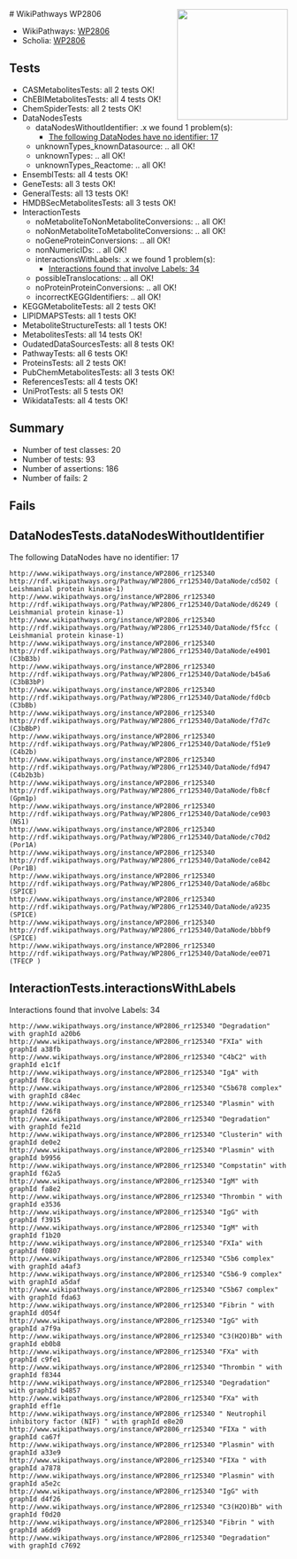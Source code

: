<img style="float: right; width: 200px" src="https://upload.wikimedia.org/wikipedia/commons/thumb/8/83/Wplogo_with_text_500.png/640px-Wplogo_with_text_500.png" />
# WikiPathways WP2806

* WikiPathways: [WP2806](https://wikipathways.org/pathways/WP2806)
* Scholia: [WP2806](https://scholia.toolforge.org/wikipathways/WP2806)
## Tests
* CASMetabolitesTests: all 2 tests OK!
* ChEBIMetabolitesTests: all 4 tests OK!
* ChemSpiderTests: all 2 tests OK!
* DataNodesTests
    * dataNodesWithoutIdentifier: .x we found 1 problem(s):
        * [The following DataNodes have no identifier: 17](#8792c497)
    * unknownTypes_knownDatasource: .. all OK!
    * unknownTypes: .. all OK!
    * unknownTypes_Reactome: .. all OK!
* EnsemblTests: all 4 tests OK!
* GeneTests: all 3 tests OK!
* GeneralTests: all 13 tests OK!
* HMDBSecMetabolitesTests: all 3 tests OK!
* InteractionTests
    * noMetaboliteToNonMetaboliteConversions: .. all OK!
    * noNonMetaboliteToMetaboliteConversions: .. all OK!
    * noGeneProteinConversions: .. all OK!
    * nonNumericIDs: .. all OK!
    * interactionsWithLabels: .x we found 1 problem(s):
        * [Interactions found that involve Labels: 34](#fe97a8fa)
    * possibleTranslocations: .. all OK!
    * noProteinProteinConversions: .. all OK!
    * incorrectKEGGIdentifiers: .. all OK!
* KEGGMetaboliteTests: all 2 tests OK!
* LIPIDMAPSTests: all 1 tests OK!
* MetaboliteStructureTests: all 1 tests OK!
* MetabolitesTests: all 14 tests OK!
* OudatedDataSourcesTests: all 8 tests OK!
* PathwayTests: all 6 tests OK!
* ProteinsTests: all 2 tests OK!
* PubChemMetabolitesTests: all 3 tests OK!
* ReferencesTests: all 4 tests OK!
* UniProtTests: all 5 tests OK!
* WikidataTests: all 4 tests OK!


## Summary

* Number of test classes: 20
* Number of tests: 93
* Number of assertions: 186
* Number of fails: 2

## Fails

<a name="8792c497" />

## DataNodesTests.dataNodesWithoutIdentifier

The following DataNodes have no identifier: 17
```
http://www.wikipathways.org/instance/WP2806_rr125340 http://rdf.wikipathways.org/Pathway/WP2806_rr125340/DataNode/cd502 ( Leishmanial protein kinase-1)
http://www.wikipathways.org/instance/WP2806_rr125340 http://rdf.wikipathways.org/Pathway/WP2806_rr125340/DataNode/d6249 ( Leishmanial protein kinase-1)
http://www.wikipathways.org/instance/WP2806_rr125340 http://rdf.wikipathways.org/Pathway/WP2806_rr125340/DataNode/f5fcc ( Leishmanial protein kinase-1)
http://www.wikipathways.org/instance/WP2806_rr125340 http://rdf.wikipathways.org/Pathway/WP2806_rr125340/DataNode/e4901 (C3bB3b)
http://www.wikipathways.org/instance/WP2806_rr125340 http://rdf.wikipathways.org/Pathway/WP2806_rr125340/DataNode/b45a6 (C3bB3bP)
http://www.wikipathways.org/instance/WP2806_rr125340 http://rdf.wikipathways.org/Pathway/WP2806_rr125340/DataNode/fd0cb (C3bBb)
http://www.wikipathways.org/instance/WP2806_rr125340 http://rdf.wikipathways.org/Pathway/WP2806_rr125340/DataNode/f7d7c (C3bBbP)
http://www.wikipathways.org/instance/WP2806_rr125340 http://rdf.wikipathways.org/Pathway/WP2806_rr125340/DataNode/f51e9 (C4b2b)
http://www.wikipathways.org/instance/WP2806_rr125340 http://rdf.wikipathways.org/Pathway/WP2806_rr125340/DataNode/fd947 (C4b2b3b)
http://www.wikipathways.org/instance/WP2806_rr125340 http://rdf.wikipathways.org/Pathway/WP2806_rr125340/DataNode/fb8cf (Gpm1p)
http://www.wikipathways.org/instance/WP2806_rr125340 http://rdf.wikipathways.org/Pathway/WP2806_rr125340/DataNode/ce903 (NS1)
http://www.wikipathways.org/instance/WP2806_rr125340 http://rdf.wikipathways.org/Pathway/WP2806_rr125340/DataNode/c70d2 (Por1A)
http://www.wikipathways.org/instance/WP2806_rr125340 http://rdf.wikipathways.org/Pathway/WP2806_rr125340/DataNode/ce842 (Por1B)
http://www.wikipathways.org/instance/WP2806_rr125340 http://rdf.wikipathways.org/Pathway/WP2806_rr125340/DataNode/a68bc (SPICE)
http://www.wikipathways.org/instance/WP2806_rr125340 http://rdf.wikipathways.org/Pathway/WP2806_rr125340/DataNode/a9235 (SPICE)
http://www.wikipathways.org/instance/WP2806_rr125340 http://rdf.wikipathways.org/Pathway/WP2806_rr125340/DataNode/bbbf9 (SPICE)
http://www.wikipathways.org/instance/WP2806_rr125340 http://rdf.wikipathways.org/Pathway/WP2806_rr125340/DataNode/ee071 (TFECP )
```

<a name="fe97a8fa" />

## InteractionTests.interactionsWithLabels

Interactions found that involve Labels: 34
```
http://www.wikipathways.org/instance/WP2806_rr125340 "Degradation" with graphId a20b6
http://www.wikipathways.org/instance/WP2806_rr125340 "FXIa" with graphId a38fb
http://www.wikipathways.org/instance/WP2806_rr125340 "C4bC2" with graphId e1c1f
http://www.wikipathways.org/instance/WP2806_rr125340 "IgA" with graphId f8cca
http://www.wikipathways.org/instance/WP2806_rr125340 "C5b678 complex" with graphId c84ec
http://www.wikipathways.org/instance/WP2806_rr125340 "Plasmin" with graphId f26f8
http://www.wikipathways.org/instance/WP2806_rr125340 "Degradation" with graphId fe21d
http://www.wikipathways.org/instance/WP2806_rr125340 "Clusterin" with graphId de0e2
http://www.wikipathways.org/instance/WP2806_rr125340 "Plasmin" with graphId b9956
http://www.wikipathways.org/instance/WP2806_rr125340 "Compstatin" with graphId f62a5
http://www.wikipathways.org/instance/WP2806_rr125340 "IgM" with graphId fa8e2
http://www.wikipathways.org/instance/WP2806_rr125340 "Thrombin " with graphId e3536
http://www.wikipathways.org/instance/WP2806_rr125340 "IgG" with graphId f3915
http://www.wikipathways.org/instance/WP2806_rr125340 "IgM" with graphId f1b20
http://www.wikipathways.org/instance/WP2806_rr125340 "FXIa" with graphId f0807
http://www.wikipathways.org/instance/WP2806_rr125340 "C5b6 complex" with graphId a4af3
http://www.wikipathways.org/instance/WP2806_rr125340 "C5b6-9 complex" with graphId a5daf
http://www.wikipathways.org/instance/WP2806_rr125340 "C5b67 complex" with graphId fda63
http://www.wikipathways.org/instance/WP2806_rr125340 "Fibrin " with graphId d054f
http://www.wikipathways.org/instance/WP2806_rr125340 "IgG" with graphId a7f9a
http://www.wikipathways.org/instance/WP2806_rr125340 "C3(H2O)Bb" with graphId eb0b8
http://www.wikipathways.org/instance/WP2806_rr125340 "FXa" with graphId c9fe1
http://www.wikipathways.org/instance/WP2806_rr125340 "Thrombin " with graphId f8344
http://www.wikipathways.org/instance/WP2806_rr125340 "Degradation" with graphId b4857
http://www.wikipathways.org/instance/WP2806_rr125340 "FXa" with graphId eff1e
http://www.wikipathways.org/instance/WP2806_rr125340 " Neutrophil inhibitory factor (NIF) " with graphId e8e20
http://www.wikipathways.org/instance/WP2806_rr125340 "FIXa " with graphId ca67f
http://www.wikipathways.org/instance/WP2806_rr125340 "Plasmin" with graphId a33e9
http://www.wikipathways.org/instance/WP2806_rr125340 "FIXa " with graphId a7878
http://www.wikipathways.org/instance/WP2806_rr125340 "Plasmin" with graphId a5e2c
http://www.wikipathways.org/instance/WP2806_rr125340 "IgG" with graphId d4f26
http://www.wikipathways.org/instance/WP2806_rr125340 "C3(H2O)Bb" with graphId f0d20
http://www.wikipathways.org/instance/WP2806_rr125340 "Fibrin " with graphId a6dd9
http://www.wikipathways.org/instance/WP2806_rr125340 "Degradation" with graphId c7692
```

